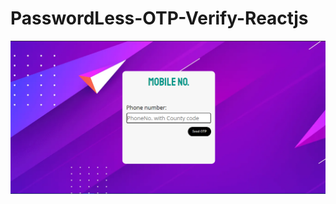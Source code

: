 # PasswordLess-OTP-Verify-Reactjs
<img src="https://raw.githubusercontent.com/ReactJs-Fun/PasswordLess-OTP-Verify-Reactjs/master/client/src/img/Screenshot%202022-03-14%20155802.png" />
